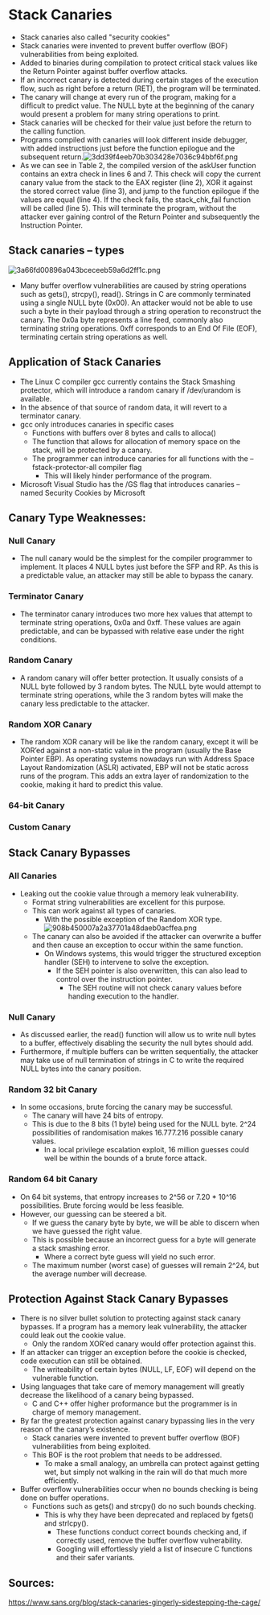 # Stack Canaries
- Stack canaries also called "security cookies"
- Stack canaries were invented to prevent buffer overflow (BOF) vulnerabilities from being exploited. 
-  Added to binaries during compilation to protect critical stack values like the Return Pointer against buffer overflow attacks.
-  If an incorrect canary is detected during certain stages of the execution flow, such as right before a return (RET), the program will be terminated. 
- The canary will change at every run of the program, making for a difficult to predict value. The NULL byte at the beginning of the canary would present a problem for many string operations to print.
- Stack canaries will be checked for their value just before the return to the calling function.
- Programs compiled with canaries will look different inside debugger, with added instructions just before the function epilogue and the subsequent return.![3dd39f4eeb70b303428e7036c94bbf6f.png](../../_resources/3dd39f4eeb70b303428e7036c94bbf6f.png)
- As we can see in Table 2, the compiled version of the askUser function contains an extra check in lines 6 and 7. This check will copy the current canary value from the stack to the EAX register (line 2), XOR it against the stored correct value (line 3), and jump to the function epilogue if the values are equal (line 4). If the check fails, the stack_chk_fail function will be called (line 5). This will terminate the program, without the attacker ever gaining control of the Return Pointer and subsequently the Instruction Pointer.

## Stack canaries – types
![3a66fd00896a043bceceeb59a6d2ff1c.png](../../_resources/3a66fd00896a043bceceeb59a6d2ff1c.png)
- Many buffer overflow vulnerabilities are caused by string operations such as gets(), strcpy(), read(). Strings in C are commonly terminated using a single NULL byte (0x00). An attacker would not be able to use such a byte in their payload through a string operation to reconstruct the canary. The 0x0a byte represents a line feed, commonly also terminating string operations. 0xff corresponds to an End Of File (EOF), terminating certain string operations as well.
## Application of Stack Canaries
- The Linux C compiler gcc currently contains the Stack Smashing protector, which will introduce a random canary if /dev/urandom is available. 
-  In the absence of that source of random data, it will revert to a terminator canary.
-  gcc only introduces canaries in specific cases
	-  Functions with buffers over 8 bytes and calls to alloca() 
	-  The function that allows for allocation of memory space on the stack, will be protected by a canary.
	-  The programmer can introduce canaries for all functions with the –fstack-protector-all compiler flag
		-  This will likely hinder performance of the program.
-  Microsoft Visual Studio has the /GS flag that introduces canaries – named Security Cookies by Microsoft
## Canary Type Weaknesses:
### Null Canary
- The null canary would be the simplest for the compiler programmer to implement. It places 4 NULL bytes just before the SFP and RP. As this is a predictable value, an attacker may still be able to bypass the canary. 
### Terminator Canary
- The terminator canary introduces two more hex values that attempt to terminate string operations, 0x0a and 0xff. These values are again predictable, and can be bypassed with relative ease under the right conditions.
### Random Canary
- A random canary will offer better protection. It usually consists of a NULL byte followed by 3 random bytes. The NULL byte would attempt to terminate string operations, while the 3 random bytes will make the canary less predictable to the attacker.
### Random XOR Canary
- The random XOR canary will be like the random canary, except it will be XOR’ed against a non-static value in the program (usually the Base Pointer EBP). As operating systems nowadays run with Address Space Layout Randomization (ASLR) activated, EBP will not be static across runs of the program. This adds an extra layer of randomization to the cookie, making it hard to predict this value.
### 64-bit Canary
### Custom Canary
## Stack Canary Bypasses
### All Canaries
-  Leaking out the cookie value through a memory leak vulnerability.
	-  Format string vulnerabilities are excellent for this purpose.
	-  This can work against all types of canaries.
		-  With the possible exception of the Random XOR type.![908b450007a2a37701a48daeb0acffea.png](../../_resources/908b450007a2a37701a48daeb0acffea.png)
	- The canary can also be avoided if the attacker can overwrite a buffer and then cause an exception to occur within the same function.
		- On Windows systems, this would trigger the structured exception handler (SEH) to intervene to solve the exception.
			-  If the SEH pointer is also overwritten, this can also lead to control over the instruction pointer. 
				-  The SEH routine will not check canary values before handing execution to the handler.
### Null Canary
- As discussed earlier, the read() function will allow us to write null bytes to a buffer, effectively disabling the security the null bytes should add.
- Furthermore, if multiple buffers can be written sequentially, the attacker may take use of null termination of strings in C to write the required NULL bytes into the canary position.
### Random 32 bit Canary
- In some occasions, brute forcing the canary may be successful.
	- The canary will have 24 bits of entropy.
	- This is due to the 8 bits (1 byte) being used for the NULL byte. 2^24 possibilities of randomisation makes 16.777.216 possible canary values.
		-  In a local privilege escalation exploit, 16 million guesses could well be within the bounds of a brute force attack.
### Random 64 bit Canary
- On 64 bit systems, that entropy increases to 2^56 or 7.20 * 10^16 possibilities. Brute forcing would be less feasible.
- However, our guessing can be steered a bit. 
	-  If we guess the canary byte by byte, we will be able to discern when we have guessed the right value. 
	-  This is possible because an incorrect guess for a byte will generate a stack smashing error.
		-  Where a correct byte guess will yield no such error.
	-  The maximum number (worst case) of guesses will remain 2^24, but the average number will decrease.
## Protection Against Stack Canary Bypasses
- There is no silver bullet solution to protecting against stack canary bypasses. If a program has a memory leak vulnerability, the attacker could leak out the cookie value. 
	- Only the random XOR’ed canary would offer protection against this.
- If an attacker can trigger an exception before the cookie is checked, code execution can still be obtained. 
	- The writeability of certain bytes (NULL, LF, EOF) will depend on the vulnerable function.
- Using languages that take care of memory management will greatly decrease the likelihood of a canary being bypassed.
	- C and C++ offer higher proformance but the programmer is in charge of memory management.  
- By far the greatest protection against canary bypassing lies in the very reason of the canary’s existence.
	- Stack canaries were invented to prevent buffer overflow (BOF) vulnerabilities from being exploited. 
	-  This BOF is the root problem that needs to be addressed.
		- To make a small analogy, an umbrella can protect against getting wet, but simply not walking in the rain will do that much more efficiently.
- Buffer overflow vulnerabilities occur when no bounds checking is being done on buffer operations. 
	- Functions such as gets() and strcpy() do no such bounds checking.
		- This is why they have been deprecated and replaced by fgets() and strlcpy().
			- These functions conduct correct bounds checking and, if correctly used, remove the buffer overflow vulnerability. 
			- Googling will effortlessly yield a list of insecure C functions and their safer variants.
## Sources: 
https://www.sans.org/blog/stack-canaries-gingerly-sidestepping-the-cage/